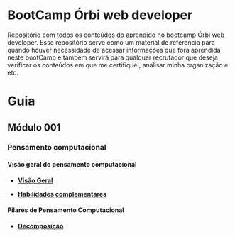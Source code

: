 # BootCamp Órbi web developer
Repositório com todos os conteúdos do aprendido no bootcamp Órbi web developer.
Esse repositório serve como um material de referencia para quando houver necessidade de acessar informações que fora aprendida neste
bootCamp e também servirá para qualquer recrutador que deseja verificar os conteúdos em que me certifiquei, analisar minha organização e etc.

# Guia  

## Módulo 001
### Pensamento computacional
#### Visão geral do pensamento computacional

- [**Visão Geral**](/docs/modulo001/curso001-pensamento-computacional/mod001/content001.md)

- [**Habilidades complementares**](/docs/modulo001/curso001-pensamento-computacional/mod001/content002.md)

#### Pilares de Pensamento Computacional

- [**Decomposição**](/docs/modulo001/curso001-pensamento-computacional/mod002/content001.md)
